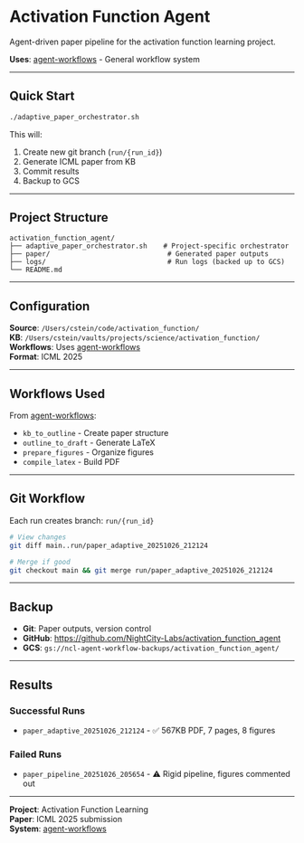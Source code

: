 # Activation Function Agent

Agent-driven paper pipeline for the activation function learning project.

**Uses**: [agent-workflows](https://github.com/NightCity-Labs/agent-workflows) - General workflow system

---

## Quick Start

```bash
./adaptive_paper_orchestrator.sh
```

This will:
1. Create new git branch (`run/{run_id}`)
2. Generate ICML paper from KB
3. Commit results
4. Backup to GCS

---

## Project Structure

```
activation_function_agent/
├── adaptive_paper_orchestrator.sh    # Project-specific orchestrator
├── paper/                             # Generated paper outputs
├── logs/                              # Run logs (backed up to GCS)
└── README.md
```

---

## Configuration

**Source**: `/Users/cstein/code/activation_function/`  
**KB**: `/Users/cstein/vaults/projects/science/activation_function/`  
**Workflows**: Uses [agent-workflows](https://github.com/NightCity-Labs/agent-workflows)  
**Format**: ICML 2025

---

## Workflows Used

From [agent-workflows](https://github.com/NightCity-Labs/agent-workflows):
- `kb_to_outline` - Create paper structure
- `outline_to_draft` - Generate LaTeX
- `prepare_figures` - Organize figures
- `compile_latex` - Build PDF

---

## Git Workflow

Each run creates branch: `run/{run_id}`

```bash
# View changes
git diff main..run/paper_adaptive_20251026_212124

# Merge if good
git checkout main && git merge run/paper_adaptive_20251026_212124
```

---

## Backup

- **Git**: Paper outputs, version control
- **GitHub**: https://github.com/NightCity-Labs/activation_function_agent
- **GCS**: `gs://ncl-agent-workflow-backups/activation_function_agent/`

---

## Results

### Successful Runs
- `paper_adaptive_20251026_212124` - ✅ 567KB PDF, 7 pages, 8 figures

### Failed Runs
- `paper_pipeline_20251026_205654` - ⚠️ Rigid pipeline, figures commented out

---

**Project**: Activation Function Learning  
**Paper**: ICML 2025 submission  
**System**: [agent-workflows](https://github.com/NightCity-Labs/agent-workflows)
